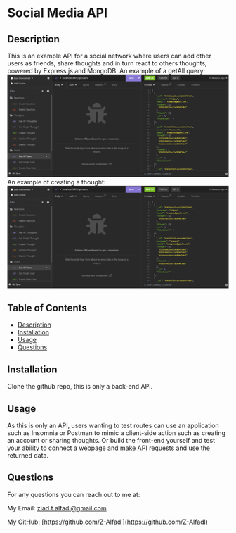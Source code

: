 # Social Media API
## Description
This is an example API for a social network where users can add other users as friends, share thoughts and in turn react to others thoughts, powered by Express.js and MongoDB.
An example of a getAll query:
![Get ALL](Assets/getAll.png)
An example of creating a thought:
![Create Thought](Assets/getAll.png)
## Table of Contents

- [Description](#description)
- [Installation](#installation)
- [Usage](#usage)
- [Questions](#questions)
## Installation
Clone the github repo, this is only a back-end API.

## Usage
As this is only an API, users wanting to test routes can use an application such as Insomnia or Postman to mimic a client-side action such as creating an account or sharing thoughts. Or build the front-end yourself and test your ability to connect a webpage and make API requests and use the returned data.
## Questions
For any questions you can reach out to me at:

My Email: [ziad.t.alfadl@gmail.com](mailto:ziad.t.alfadl@gmail.com)

My GitHub: [https://github.com/Z-Alfadl](https://github.com/Z-Alfadl)
